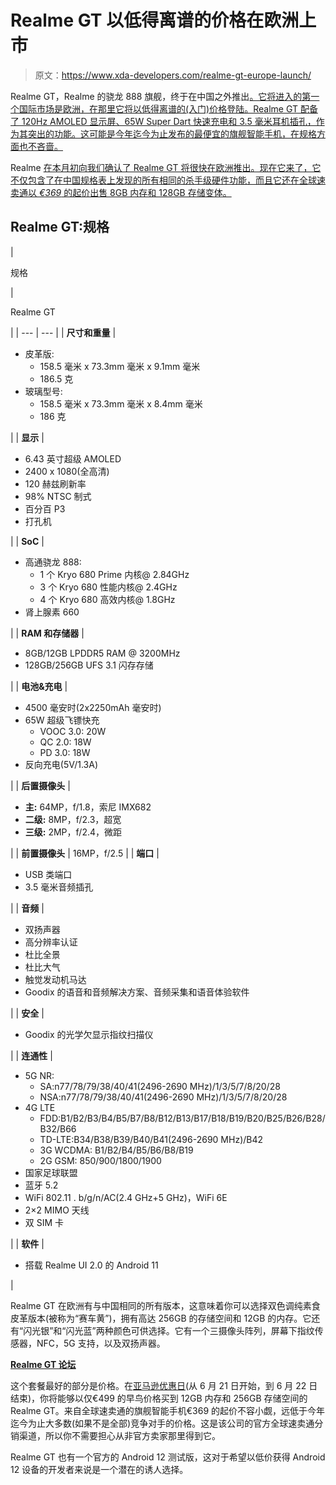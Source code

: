 # Realme GT 以低得离谱的价格在欧洲上市

> 原文：<https://www.xda-developers.com/realme-gt-europe-launch/>

Realme GT，Realme 的骁龙 888 旗舰，终于在中国之外推出[。它将进入的第一个国际市场是欧洲，在那里它将以低得离谱的(入门)价格登陆。Realme GT 配备了 120Hz AMOLED 显示屏、65W Super Dart 快速充电和 3.5 毫米耳机插孔，作为其突出的功能。这可能是今年迄今为止发布的最便宜的旗舰智能手机，在规格方面也不吝啬。](https://www.xda-developers.com/realme-gt-launched-china/)

Realme [在本月初向我们确认了 Realme GT 将很快在欧洲推出。现在它来了，它不仅包含了在中国规格表上发现的所有相同的杀手级硬件功能，而且它还在全球速卖通以 *€369* 的起价出售 8GB 内存和 128GB 存储变体。](https://www.xda-developers.com/realme-gt-europe-launch-soon/)

## Realme GT:规格

| 

规格

 | 

Realme GT

 |
| --- | --- |
| **尺寸和重量** | 

*   皮革版:
    *   158.5 毫米 x 73.3mm 毫米 x 9.1mm 毫米
    *   186.5 克
*   玻璃型号:
    *   158.5 毫米 x 73.3mm 毫米 x 8.4mm 毫米
    *   186 克

 |
| **显示** | 

*   6.43 英寸超级 AMOLED
*   2400 x 1080(全高清)
*   120 赫兹刷新率
*   98% NTSC 制式
*   百分百 P3
*   打孔机

 |
| **SoC** | 

*   高通骁龙 888:
    *   1 个 Kryo 680 Prime 内核@ 2.84GHz
    *   3 个 Kryo 680 性能内核@ 2.4GHz
    *   4 个 Kryo 680 高效内核@ 1.8GHz
*   肾上腺素 660

 |
| **RAM 和存储器** | 

*   8GB/12GB LPDDR5 RAM @ 3200MHz
*   128GB/256GB UFS 3.1 闪存存储

 |
| **电池&充电** | 

*   4500 毫安时(2x2250mAh 毫安时)
*   65W 超级飞镖快充
    *   VOOC 3.0: 20W
    *   QC 2.0: 18W
    *   PD 3.0: 18W
*   反向充电(5V/1.3A)

 |
| **后置摄像头** | 

*   **主:** 64MP，f/1.8，索尼 IMX682
*   **二级:** 8MP，f/2.3，超宽
*   **三级:** 2MP，f/2.4，微距

 |
| **前置摄像头** | 16MP，f/2.5 |
| **端口** | 

*   USB 类端口
*   3.5 毫米音频插孔

 |
| **音频** | 

*   双扬声器
*   高分辨率认证
*   杜比全景
*   杜比大气
*   触觉发动机马达
*   Goodix 的语音和音频解决方案、音频采集和语音体验软件

 |
| **安全** | 

*   Goodix 的光学欠显示指纹扫描仪

 |
| **连通性** | 

*   5G NR:
    *   SA:n77/78/79/38/40/41(2496-2690 MHz)/1/3/5/7/8/20/28
    *   NSA:n77/78/79/38/40/41(2496-2690 MHz)/1/3/5/7/8/20/28
*   4G LTE
    *   FDD:B1/B2/B3/B4/B5/B7/B8/B12/B13/B17/B18/B19/B20/B25/B26/B28/B32/B66
    *   TD-LTE:B34/B38/B39/B40/B41(2496-2690 MHz)/B42
    *   3G WCDMA: B1/B2/B4/B5/B6/B8/B19
    *   2G GSM: 850/900/1800/1900
*   国家足球联盟
*   蓝牙 5.2
*   WiFi 802.11 . b/g/n/AC(2.4 GHz+5 GHz)，WiFi 6E
*   2×2 MIMO 天线
*   双 SIM 卡

 |
| **软件** | 

*   搭载 Realme UI 2.0 的 Android 11

 |

Realme GT 在欧洲有与中国相同的所有版本，这意味着你可以选择双色调纯素食皮革版本(被称为“赛车黄”)，拥有高达 256GB 的存储空间和 12GB 的内存。它还有“闪光银”和“闪光蓝”两种颜色可供选择。它有一个三摄像头阵列，屏幕下指纹传感器，NFC，5G 支持，以及双扬声器。

**[Realme GT 论坛](https://forum.xda-developers.com/f/realme-gt.12339/)**

这个套餐最好的部分是价格。在[亚马逊优惠日](https://www.xda-developers.com/amazon-prime-day-sales-june-21/)(从 6 月 21 日开始，到 6 月 22 日结束)，你将能够以仅€499 的早鸟价格买到 12GB 内存和 256GB 存储空间的 Realme GT。来自全球速卖通的旗舰智能手机€369 的起价不容小觑，远低于今年迄今为止大多数(如果不是全部)竞争对手的价格。这是该公司的官方全球速卖通分销渠道，所以你不需要担心从非官方卖家那里得到它。

Realme GT 也有一个官方的 Android 12 测试版，这对于希望以低价获得 Android 12 设备的开发者来说是一个潜在的诱人选择。